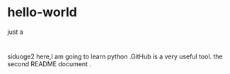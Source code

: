 # hello-world

just a 
#
siduoge2  here,I am  going to learn python .GitHub is a very useful tool.
the second README document .
